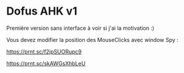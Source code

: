# Dofus AHK v1
Première version sans interface à voir si j'ai la motivation :)

Vous devez modifier la position des MouseClicks avec window Spy : 

https://prnt.sc/f2jpSUORupc9


https://prnt.sc/skAWGsXhbLeU